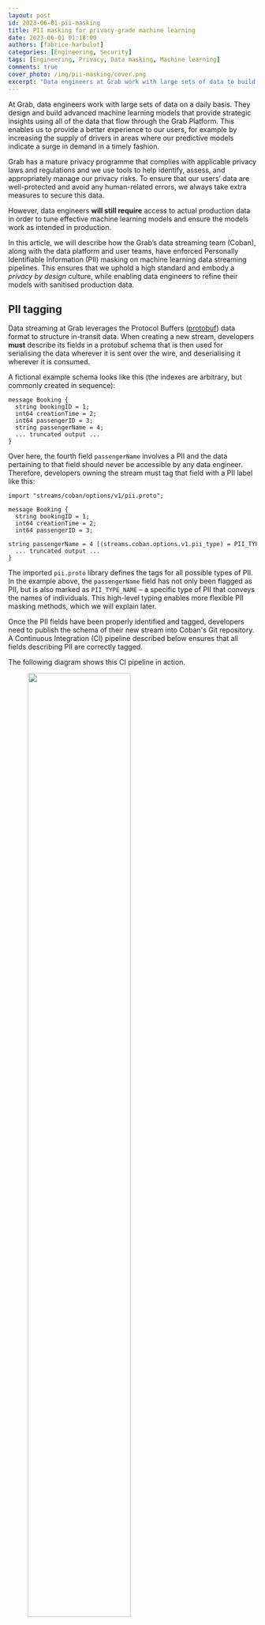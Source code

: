 ```yaml
---
layout: post
id: 2023-06-01-pii-masking
title: PII masking for privacy-grade machine learning
date: 2023-06-01 01:18:00
authors: [fabrice-harbulot]
categories: [Engineering, Security]
tags: [Engineering, Privacy, Data masking, Machine learning]
comments: true
cover_photo: /img/pii-masking/cover.png
excerpt: "Data engineers at Grab work with large sets of data to build and train advanced machine learning models to continuously improve our user experience. However, as with any data-handling company, dealing with users' data may present a potential privacy risk as it contains Personally Identifiable Information (PII). Read this article to find out more about Grab’s mature privacy protective measures and how our data streaming team uses PII tagging and masking on data streaming pipelines to protect our users."
---
```


At Grab, data engineers work with large sets of data on a daily basis. They design and build advanced machine learning models that provide strategic insights using all of the data that flow through the Grab Platform. This enables us to provide a better experience to our users, for example by increasing the supply of drivers in areas where our predictive models indicate a surge in demand in a timely fashion.

Grab has a mature privacy programme that complies with applicable privacy laws and regulations and we use tools to help identify, assess, and appropriately manage our privacy risks. To ensure that our users’ data are well-protected and avoid any human-related errors, we always take extra measures to secure this data.

However, data engineers **will still require** access to actual production data in order to tune effective machine learning models and ensure the models work as intended in production.

In this article, we will describe how the Grab’s data streaming team (Coban), along with the data platform and user teams, have enforced Personally Identifiable Information (PII) masking on machine learning data streaming pipelines. This ensures that we uphold a high standard and embody a *privacy by design* culture, while enabling data engineers to refine their models with sanitised production data.

## PII tagging

Data streaming at Grab leverages the Protocol Buffers ([protobuf](https://protobuf.dev/)) data format to structure in-transit data. When creating a new stream, developers **must** describe its fields in a protobuf schema that is then used for serialising the data wherever it is sent over the wire, and deserialising it wherever it is consumed.

A fictional example schema looks like this (the indexes are arbitrary, but commonly created in sequence):

```
message Booking {
  string bookingID = 1;
  int64 creationTime = 2;
  int64 passengerID = 3;
  string passengerName = 4;
  ... truncated output ...
}
```

Over here, the fourth field `passengerName` involves a PII and the data pertaining to that field should never be accessible by any data engineer. Therefore, developers owning the stream must tag that field with a PII label like this:

```
import "streams/coban/options/v1/pii.proto";

message Booking {
  string bookingID = 1;
  int64 creationTime = 2;
  int64 passengerID = 3;
  string passengerName = 4 [(streams.coban.options.v1.pii_type) = PII_TYPE_NAME];
  ... truncated output ...
}
```

The imported `pii.proto` library defines the tags for all possible types of PII. In the example above, the `passengerName` field has not only been flagged as PII, but is also marked as `PII_TYPE_NAME` – a specific type of PII that conveys the names of individuals. This high-level typing enables more flexible PII masking methods, which we will explain later.

Once the PII fields have been properly identified and tagged, developers need to publish the schema of their new stream into Coban's Git repository. A Continuous Integration (CI) pipeline described below ensures that all fields describing PII are correctly tagged.

The following diagram shows this CI pipeline in action.

<div class="post-image-section"><figure>
  <img src="img/pii-masking/image4.png" alt="" style="width:70%"><figcaption align="middle">Fig. 1 CI pipeline failure due to untagged PII fields</figcaption>
  </figure>
</div>

When a developer creates a Merge Request (MR) or pushes a new commit to create or update a schema (step 1), the CI pipeline is triggered. It runs an in-house Python script that scans each variable name of the committed schema and tests it against an extensive list of PII keywords that is regularly updated, such as `name`, `address`, `email`, `phone`, etc (step 2). If there is a match and the variable is not tagged with the expected PII label, the pipeline fails (step 3) with an explicit error message in the CI pipeline's output, similar to this:

```
Field name [Booking.passengerName] should have been marked with type streams.coban.options.v1.pii_type = PII_TYPE_NAME
```

There are cases where a variable name in the schema is a partial match against a PII keyword but is legitimately not a PII – for example, `carModelName` is a partial match against `name` but does not contain PII data. In this case, the developer can choose to add it to a whitelist to pass the CI.

However, modifying the whitelist requires approval from the Coban team for verification purposes. Apart from this particular case, the requesting team can autonomously approve their MR in a self-service fashion.

Now let us look at an example of a successful CI pipeline execution.

<div class="post-image-section"><figure>
  <img src="img/pii-masking/image3.png" alt="" style="width:70%"><figcaption align="middle">Fig. 2 CI pipeline success and schema publishing</figcaption>
  </figure>
</div>

In Fig. 2, the committed schema (step 1) is properly tagged so our in-house Python script is unable to find any untagged PII fields (step 2). The MR is approved by a code owner (step 3), then merged to the master branch of the repository (step 4).

Upon merging, another CI pipeline is triggered to package the protobuf schema in a Java Archive (JAR) of [Scala classes](https://docs.scala-lang.org/tour/classes.html) (step 5), which in turn is stored into a package registry (step 6). We will explain the reason for this in a later section.

## Production environment

With the schemas published and all of their PII fields properly tagged, we can now take a look at the data streaming pipelines.

<div class="post-image-section"><figure>
  <img src="img/pii-masking/image1.png" alt="" style="width:70%"><figcaption align="middle">Fig. 3 PII flow in the production environment</figcaption>
  </figure>
</div>

In this example, the user generates data by interacting with the Grab superapp and making a booking (step 1). The booking service, compiled with the stream’s schema definition, generates and produces Kafka records for other services to consume (step 2). Among those consuming services are the production machine learning pipelines that are of interest to this article (step 3).

PII is not masked in this process because it is actually required by the consuming services. For example, the driver app needs to display the passenger’s actual name, so the driver can confirm their identity easily.

At this part of the process, this is not much of a concern because access to the sacrosanct production environment is highly restricted and monitored by Grab.

## PII masking

To ensure the security, stability, and privacy of our users, data engineers who need to tune their new machine learning models based on production data are **not granted access** to the production environment. Instead, they have access to the staging environment, where production data is mirrored and PII is masked.

<div class="post-image-section"><figure>
  <img src="img/pii-masking/image2.png" alt="" style="width:70%"><figcaption align="middle">Fig. 4 PII masking pipeline from the production environment to the staging environment</figcaption>
  </figure>
</div>

The actual PII masking is performed by an in-house [Flink](https://flink.apache.org/) application that resides in the production environment. Flink is a reference framework for data streaming that we use extensively. It is also fault tolerant, with the ability to restart from a checkpoint.

The Flink application is compiled along with the JAR containing the schema as Scala classes previously mentioned. Therefore, it is able to consume the original data as a regular Kafka consumer (step 1). It then dynamically masks the PII of the consumed data stream, based on the PII tags of the schema (step 2). Ultimately, it produces the sanitised data to the Kafka cluster in the staging environment as a normal Kafka producer (step 3).

Depending on the kind of PII, there are several methods of masking such as:

*   **Names and strings of characters**: They are replaced by consistent [HMAC](https://csrc.nist.gov/glossary/term/hash_based_message_authentication_code) (Hash-based message authentication code). A HMAC is a digest produced by a one-way cryptographic hash function that takes a secret key as a parameter. Leveraging a secret key here is a defence against chosen plaintext attacks, i.e. computing the digest of a particular plaintext, like a targeted individual’s name.
*   **Numbers and dates**: Similarly, they are transformed in a consistent manner, by leveraging a random generator that takes the unmasked value as a seed, so that the same PII input consistently produces the same masked output.

Note that consistency is a recurring pattern. This is because it is a key requirement for certain machine learning models.

This sanitised data produced to the Kafka cluster in the staging environment is then consumed by the staging machine learning pipelines (step 4). There, it is used by data engineers to tune their models effectively with near real-time production data (step 5).

The Kafka cluster in the staging environment is secured with authorisation and authentication (see [Zero Trust with Kafka](/zero-trust-with-kafka)). This is an extra layer of security in case some PII data inadvertently fall through the cracks of PII tagging, following the defence in depth principle.

Finally, whenever a new PII-tagged field is added to a schema, the PII masking Flink application needs to be compiled and deployed again. If the schema is not updated, the Flink pipeline is unable to decode this new field when deserialising the stream. Thus, the added field is just dropped and the new PII data does not make it to the staging environment.

## What's next?

For the immediate next steps, we are going to enhance this design with an in-house product based on [AWS Macie](https://aws.amazon.com/macie/) to automatically detect the PII that would have fallen through the cracks. Caspian, Grab’s data lake team and one of Coban’s sister teams, has built a service that is already able to detect PII data in relational databases and data lake tables. It is currently being adapted for data streaming.

In the longer run, we are committed to taking our privacy by design posture to the next level. Indeed, the PII masking described in this article does not prevent a bad actor from retrieving the consistent hash of a particular individual based on their non-PII data. For example, the target might be identifiable by a signature in the masked data set, such as unique food or transportation habits.

A possible counter-measure could be one or a combination of the following techniques, ordered by difficulty of implementation:

*   **Data minimisation**: Non-essential fields in the data stream should not be mirrored at all. E.g. fields of the data stream that are not required by the data engineers to tune their models. We can introduce a dedicated tag in the schema to flag those fields and instruct the mirroring pipeline to drop them. This is the most straightforward approach.
*   **Differential privacy**: The mirroring pipeline could introduce some noise in the mirrored data, in a way that would obfuscate the signatures of particular individuals while still preserving the essential statistical properties of the dataset required for machine learning. It happens that Flink is a suitable framework to do so, as it can split a stream into multiple windows and apply computation over those windows. Designing and generalising a logic that meets the objective is challenging though.
*   **PII encryption at source**: PII could be encrypted by the producing services (like the booking service), and dynamically decrypted where plaintext values are required. However, key management and performance are two tremendous challenges of this approach.

We will explore these techniques further to find the solution that works best for Grab and ensures the highest level of privacy for our users.

# Join us
Grab is the leading superapp platform in Southeast Asia, providing everyday services that matter to consumers. More than just a ride-hailing and food delivery app, Grab offers a wide range of on-demand services in the region, including mobility, food, package and grocery delivery services, mobile payments, and financial services across 428 cities in eight countries.

Powered by technology and driven by heart, our mission is to drive Southeast Asia forward by creating economic empowerment for everyone. If this mission speaks to you, [join our team](https://grab.careers/) today!
